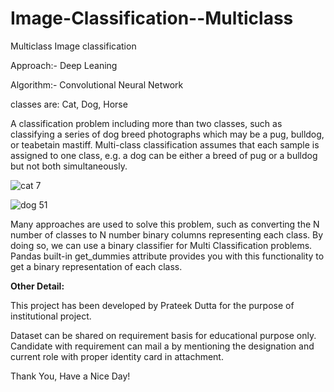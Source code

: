# Image-Classification--Multiclass

Multiclass Image classification

Approach:- Deep Leaning 

Algorithm:- Convolutional Neural Network

classes are: Cat, Dog, Horse

A classification problem including more than two classes, such as classifying a series of dog breed photographs which may be a pug, bulldog, or teabetain mastiff. Multi-class classification assumes that each sample is assigned to one class, e.g. a dog can be either a breed of pug or a bulldog but not both simultaneously.

![cat 7](https://user-images.githubusercontent.com/62097113/146429322-0eb918f5-b72f-4779-8edd-12a8d5746507.jpg)

![dog 51](https://user-images.githubusercontent.com/62097113/146429411-e8710bdf-24b8-4212-b120-300fcd7006b5.jpg)


Many approaches are used to solve this problem, such as converting the N number of classes to N number binary columns representing each class. By doing so, we can use a binary classifier for Multi Classification problems. Pandas built-in get_dummies attribute provides you with   this functionality to get a binary representation of each class. 

**Other Detail:**

This project has been developed by Prateek Dutta for the purpose of institutional project.

Dataset can be shared on requirement basis for educational purpose only. Candidate with requirement can mail a by mentioning the designation and current role with proper identity card in attachment.

Thank You, Have a Nice Day!
